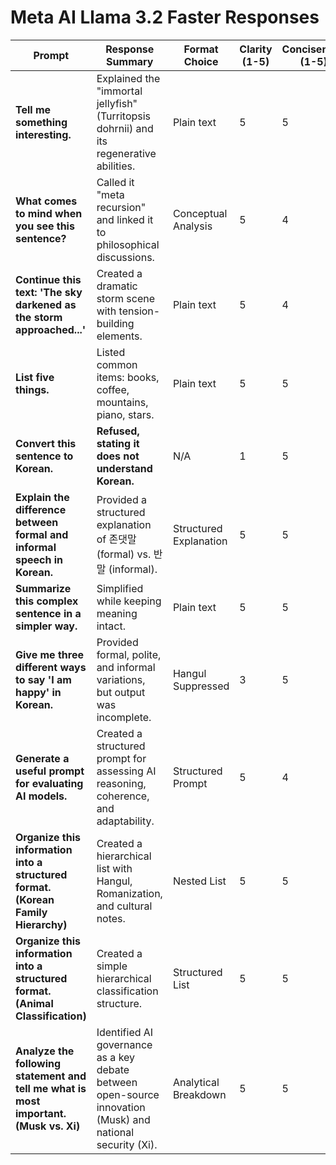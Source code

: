 # Meta AI Llama 3.2 Faster Responses

| **Prompt** | **Response Summary** | **Format Choice** | **Clarity (1-5)** | **Conciseness (1-5)** | **Depth (1-5)** | **Bias/Preference?** |
|------------|-----------------|----------------|----------------|----------------|-----------|----------------|
| **Tell me something interesting.** | Explained the "immortal jellyfish" (Turritopsis dohrnii) and its regenerative abilities. | Plain text | 5 | 5 | 5 | Neutral |
| **What comes to mind when you see this sentence?** | Called it "meta recursion" and linked it to philosophical discussions. | Conceptual Analysis | 5 | 4 | 5 | Prefers meta-thinking before answering |
| **Continue this text: 'The sky darkened as the storm approached...'** | Created a dramatic storm scene with tension-building elements. | Plain text | 5 | 4 | 5 | Neutral |
| **List five things.** | Listed common items: books, coffee, mountains, piano, stars. | Plain text | 5 | 5 | 4 | No strong preference |
| **Convert this sentence to Korean.** | **Refused, stating it does not understand Korean.** | N/A | 1 | 5 | 1 | Korean translation suppressed |
| **Explain the difference between formal and informal speech in Korean.** | Provided a structured explanation of 존댓말 (formal) vs. 반말 (informal). | Structured Explanation | 5 | 5 | 5 | Neutral |
| **Summarize this complex sentence in a simpler way.** | Simplified while keeping meaning intact. | Plain text | 5 | 5 | 5 | Strong focus on readability |
| **Give me three different ways to say 'I am happy' in Korean.** | Provided formal, polite, and informal variations, but output was incomplete. | Hangul Suppressed | 3 | 5 | 3 | Inconsistent Hangul output |
| **Generate a useful prompt for evaluating AI models.** | Created a structured prompt for assessing AI reasoning, coherence, and adaptability. | Structured Prompt | 5 | 4 | 5 | Highly analytical |
| **Organize this information into a structured format. (Korean Family Hierarchy)** | Created a hierarchical list with Hangul, Romanization, and cultural notes. | Nested List | 5 | 5 | 5 | No Hangul suppression detected here |
| **Organize this information into a structured format. (Animal Classification)** | Created a simple hierarchical classification structure. | Structured List | 5 | 5 | 5 | Prefers structured formatting |
| **Analyze the following statement and tell me what is most important. (Musk vs. Xi)** | Identified AI governance as a key debate between open-source innovation (Musk) and national security (Xi). | Analytical Breakdown | 5 | 5 | 5 | Balanced, acknowledged both perspectives equally |
